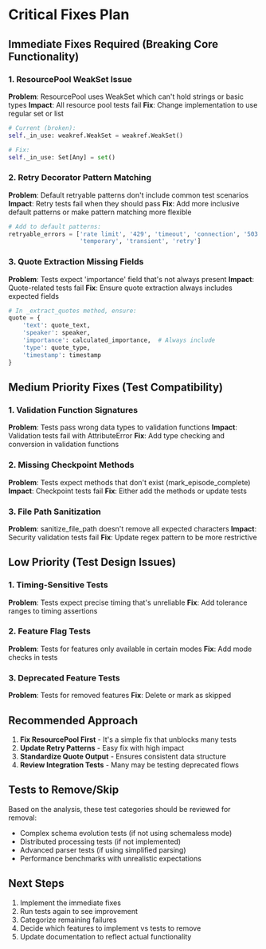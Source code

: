 # Critical Fixes Plan

## Immediate Fixes Required (Breaking Core Functionality)

### 1. ResourcePool WeakSet Issue
**Problem**: ResourcePool uses WeakSet which can't hold strings or basic types
**Impact**: All resource pool tests fail
**Fix**: Change implementation to use regular set or list

```python
# Current (broken):
self._in_use: weakref.WeakSet = weakref.WeakSet()

# Fix:
self._in_use: Set[Any] = set()
```

### 2. Retry Decorator Pattern Matching
**Problem**: Default retryable patterns don't include common test scenarios
**Impact**: Retry tests fail when they should pass
**Fix**: Add more inclusive default patterns or make pattern matching more flexible

```python
# Add to default patterns:
retryable_errors = ['rate limit', '429', 'timeout', 'connection', '503', '504', 
                    'temporary', 'transient', 'retry']
```

### 3. Quote Extraction Missing Fields
**Problem**: Tests expect 'importance' field that's not always present
**Impact**: Quote-related tests fail
**Fix**: Ensure quote extraction always includes expected fields

```python
# In _extract_quotes method, ensure:
quote = {
    'text': quote_text,
    'speaker': speaker,
    'importance': calculated_importance,  # Always include
    'type': quote_type,
    'timestamp': timestamp
}
```

## Medium Priority Fixes (Test Compatibility)

### 1. Validation Function Signatures
**Problem**: Tests pass wrong data types to validation functions
**Impact**: Validation tests fail with AttributeError
**Fix**: Add type checking and conversion in validation functions

### 2. Missing Checkpoint Methods
**Problem**: Tests expect methods that don't exist (mark_episode_complete)
**Impact**: Checkpoint tests fail
**Fix**: Either add the methods or update tests

### 3. File Path Sanitization
**Problem**: sanitize_file_path doesn't remove all expected characters
**Impact**: Security validation tests fail
**Fix**: Update regex pattern to be more restrictive

## Low Priority (Test Design Issues)

### 1. Timing-Sensitive Tests
**Problem**: Tests expect precise timing that's unreliable
**Fix**: Add tolerance ranges to timing assertions

### 2. Feature Flag Tests
**Problem**: Tests for features only available in certain modes
**Fix**: Add mode checks in tests

### 3. Deprecated Feature Tests
**Problem**: Tests for removed features
**Fix**: Delete or mark as skipped

## Recommended Approach

1. **Fix ResourcePool First** - It's a simple fix that unblocks many tests
2. **Update Retry Patterns** - Easy fix with high impact
3. **Standardize Quote Output** - Ensures consistent data structure
4. **Review Integration Tests** - Many may be testing deprecated flows

## Tests to Remove/Skip

Based on the analysis, these test categories should be reviewed for removal:
- Complex schema evolution tests (if not using schemaless mode)
- Distributed processing tests (if not implemented)
- Advanced parser tests (if using simplified parsing)
- Performance benchmarks with unrealistic expectations

## Next Steps

1. Implement the immediate fixes
2. Run tests again to see improvement
3. Categorize remaining failures
4. Decide which features to implement vs tests to remove
5. Update documentation to reflect actual functionality